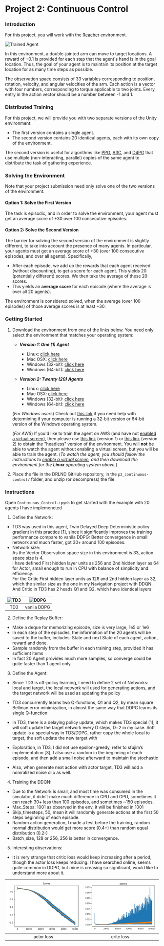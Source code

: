[//]: # (Image References)

[image1]: https://user-images.githubusercontent.com/10624937/43851024-320ba930-9aff-11e8-8493-ee547c6af349.gif "Trained Agent"
[image2]: https://user-images.githubusercontent.com/10624937/43851646-d899bf20-9b00-11e8-858c-29b5c2c94ccc.png "Crawler"
[image3]: https://nervanasystems.github.io/coach/_images/td3.png
[image4]: https://nervanasystems.github.io/coach/_images/ddpg.png


# Project 2: Continuous Control

### Introduction

For this project, you will work with the [Reacher](https://github.com/Unity-Technologies/ml-agents/blob/master/docs/Learning-Environment-Examples.md#reacher) environment.

![Trained Agent][image1]

In this environment, a double-jointed arm can move to target locations. A reward of +0.1 is provided for each step that the agent's hand is in the goal location. Thus, the goal of your agent is to maintain its position at the target location for as many time steps as possible.

The observation space consists of 33 variables corresponding to position, rotation, velocity, and angular velocities of the arm. Each action is a vector with four numbers, corresponding to torque applicable to two joints. Every entry in the action vector should be a number between -1 and 1.

### Distributed Training

For this project, we will provide you with two separate versions of the Unity environment:
- The first version contains a single agent.
- The second version contains 20 identical agents, each with its own copy of the environment.  

The second version is useful for algorithms like [PPO](https://arxiv.org/pdf/1707.06347.pdf), [A3C](https://arxiv.org/pdf/1602.01783.pdf), and [D4PG](https://openreview.net/pdf?id=SyZipzbCb) that use multiple (non-interacting, parallel) copies of the same agent to distribute the task of gathering experience.  

### Solving the Environment

Note that your project submission need only solve one of the two versions of the environment. 

#### Option 1: Solve the First Version

The task is episodic, and in order to solve the environment,  your agent must get an average score of +30 over 100 consecutive episodes.

#### Option 2: Solve the Second Version

The barrier for solving the second version of the environment is slightly different, to take into account the presence of many agents.  In particular, your agents must get an average score of +30 (over 100 consecutive episodes, and over all agents).  Specifically,
- After each episode, we add up the rewards that each agent received (without discounting), to get a score for each agent.  This yields 20 (potentially different) scores.  We then take the average of these 20 scores. 
- This yields an **average score** for each episode (where the average is over all 20 agents).

The environment is considered solved, when the average (over 100 episodes) of those average scores is at least +30. 

### Getting Started

1. Download the environment from one of the links below.  You need only select the environment that matches your operating system:

    - **_Version 1: One (1) Agent_**
        - Linux: [click here](https://s3-us-west-1.amazonaws.com/udacity-drlnd/P2/Reacher/one_agent/Reacher_Linux.zip)
        - Mac OSX: [click here](https://s3-us-west-1.amazonaws.com/udacity-drlnd/P2/Reacher/one_agent/Reacher.app.zip)
        - Windows (32-bit): [click here](https://s3-us-west-1.amazonaws.com/udacity-drlnd/P2/Reacher/one_agent/Reacher_Windows_x86.zip)
        - Windows (64-bit): [click here](https://s3-us-west-1.amazonaws.com/udacity-drlnd/P2/Reacher/one_agent/Reacher_Windows_x86_64.zip)

    - **_Version 2: Twenty (20) Agents_**
        - Linux: [click here](https://s3-us-west-1.amazonaws.com/udacity-drlnd/P2/Reacher/Reacher_Linux.zip)
        - Mac OSX: [click here](https://s3-us-west-1.amazonaws.com/udacity-drlnd/P2/Reacher/Reacher.app.zip)
        - Windows (32-bit): [click here](https://s3-us-west-1.amazonaws.com/udacity-drlnd/P2/Reacher/Reacher_Windows_x86.zip)
        - Windows (64-bit): [click here](https://s3-us-west-1.amazonaws.com/udacity-drlnd/P2/Reacher/Reacher_Windows_x86_64.zip)
    
    (_For Windows users_) Check out [this link](https://support.microsoft.com/en-us/help/827218/how-to-determine-whether-a-computer-is-running-a-32-bit-version-or-64) if you need help with determining if your computer is running a 32-bit version or 64-bit version of the Windows operating system.

    (_For AWS_) If you'd like to train the agent on AWS (and have not [enabled a virtual screen](https://github.com/Unity-Technologies/ml-agents/blob/master/docs/Training-on-Amazon-Web-Service.md)), then please use [this link](https://s3-us-west-1.amazonaws.com/udacity-drlnd/P2/Reacher/one_agent/Reacher_Linux_NoVis.zip) (version 1) or [this link](https://s3-us-west-1.amazonaws.com/udacity-drlnd/P2/Reacher/Reacher_Linux_NoVis.zip) (version 2) to obtain the "headless" version of the environment.  You will **not** be able to watch the agent without enabling a virtual screen, but you will be able to train the agent.  (_To watch the agent, you should follow the instructions to [enable a virtual screen](https://github.com/Unity-Technologies/ml-agents/blob/master/docs/Training-on-Amazon-Web-Service.md), and then download the environment for the **Linux** operating system above._)

2. Place the file in the DRLND GitHub repository, in the `p2_continuous-control/` folder, and unzip (or decompress) the file. 

### Instructions

Open `Continuous_Control.ipynb` to get started with the example with 20 agents I have implemeneted

1.	Define the Network:
- TD3 was used in this agent, Twin Delayed Deep Deterministic policy gradient in this practice [1], since it significantly improves the training performance compare to vanila DDPG: Better convergence in small network and much faster, got 30+ around 100 episodes.
- Network size:
<br>As the Vector Observation space size in this environment is 33, action space size is 4.
<br>I have defined First hidden layer units as 256 and 2nd hidden layer as 64 for Actor, small enough to run in CPU with balance of simplicity and efficiency.
<br>For the Critic First hidden layer units as 128 and 2nd hidden layer as 32, which the similar size as the one in my Navigation project with DDQN.
<br>And Critic in TD3 has 2 heads Q1 and Q2, which have identical layers

![TD3][image3] |  ![DDPG][image4]
:-------------------------:|:-------------------------:
TD3            |  vanila DDPG

2.	Define the Replay Buffer:
- Make a deque for memorizing episode, size is very large, 1e5 or 1e6
- In each step of the episodes, the information of the 20 agents will be saved to the buffer, includes: State and next State of each agent, action, reward and done. 
- Sample randomly from the buffer in each training step, provided it has sufficient items
- In fact 20 Agent provides much more samples, so converge could be quite faster than 1 agent only.

3.	Define the Agent:
- Since TD3 is off-policy learning, I need to define 2 set of Networks: local and target, the local network will used for generating actions, and the target network will be used as updating the policy
- TD3 concurrently learns two Q-functions, Q1 and Q2, by mean square Bellman error minimization, in almost the same way that DDPG learns its single Q-function
- In TD3, there is a delaying policy update, which makes TD3 special [1], it will soft update the target network every D steps, D=2 in my case. Soft update is a special way in TD3/DDPG, rather copy the whole local to target, the soft update the new target with 

- Exploration, in TD3, I did not use epsilon-greedy, refer to sfujim’s implementation [3], I also use a random in the beginning of each episode, and then add a small noise afterward to maintain the stochastic
- Also, when generate next action with actor target, TD3 will add a nomralized noise clip as well.

4.	Training the DDQN:
- Due to the Network is small, and most time was consumed in the simulator, it didn’t make much difference in CPU and GPU, sometimes it can reach 30+ less than 100 episodes, and sometimes ~150 episodes.
- Max_Steps: 1001 as observed in the env, it will be finished in 1001
- Skip_timesteps, 50, mean it will randomly generate actions at the first 50 steps beginning of each episode.
- Random action generation, I made a test before the training, random normal distribution would get more score (0.4+) than random equal distribution (0.2-)
- Batch_size, 128 or 256, 256 is better in convergence.


5.	Interesting observations:
- It is very strange that critic loss would keep increasing after a period, though the actor loss keeps reducing. I have searched online, seems quite common in DDPG, but mine is creasing so significant, would like to understand more about it.

![.](actorloss.png) |  ![.](criticloss.png)
:-------------------------:|:-------------------------:
actor loss            |  critc loss

